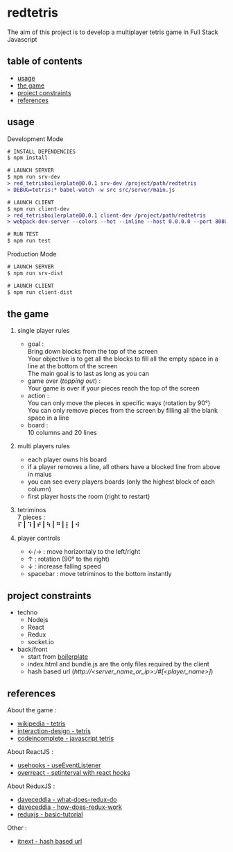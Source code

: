 # redtetris

The aim of this project is to develop a multiplayer tetris game in Full Stack Javascript

## table of contents
* [usage](#usage)
* [the game](#game)
* [project constraints](#constraints)
* [references](#references)

## usage <a id="usage"></a>
Development Mode
```diff
# INSTALL DEPENDENCIES
$ npm install

# LAUNCH SERVER
$ npm run srv-dev
> red_tetrisboilerplate@0.0.1 srv-dev /project/path/redtetris
> DEBUG=tetris:* babel-watch -w src src/server/main.js

# LAUNCH CLIENT
$ npm run client-dev
> red_tetrisboilerplate@0.0.1 client-dev /project/path/redtetris
> webpack-dev-server --colors --hot --inline --host 0.0.0.0 --port 8080

# RUN TEST
$ npm run test
```

Production Mode
```diff
# LAUNCH SERVER
$ npm run srv-dist

# LAUNCH CLIENT
$ npm run client-dist
```

## the game <a id="game"></a>
1. single player rules
    - goal : \
        Bring down blocks from the top of the screen \
        Your objective is to get all the blocks to fill all the empty space in a line at the bottom of the screen \
        The main goal is to last as long as you can
    - game over (*topping out*) : \
        Your game is over if your pieces reach the top of the screen
    - action : \
        You can only move the pieces in specific ways (rotation by 90°) \
        You can only remove pieces from the screen by filling all the blank space in a line
    - board : \
        10 columns and 20 lines

2. multi players rules
    - each player owns his board
    - if a player removes a line, all others have a blocked line from above in malus
    - you can see every players boards (only the highest block of each column)
    - first player hosts the room (right to restart)

3. tetriminos \
    7 pieces : \
    **⠏ | ⠹ | ⠞ | ⠳ | ⠛ | ⡇ | ⠺**

4. player controls
    - ←/→ : move horizontaly to the left/right
    - ↑ : rotation (90° to the right)
    - ↓ : increase falling speed
    - spacebar : move tetriminos to the bottom instantly

## project constraints <a id="constraints"></a>
- techno
    - Nodejs
    - React
    - Redux
    - socket.io
- back/front
    - start from [boilerplate](https://github.com/redpelicans/red_tetris_boilerplate)
    - index.html and bundle.js are the only files required by the client
    - hash based url (*http://<server_name_or_ip>:<port>/#<room>[<player_name>]*)

## references <a id="references"></a>
About the game :
- [wikipedia - tetris](https://en.wikipedia.org/wiki/Tetris#Game_pieces)
- [interaction-design - tetris](https://www.interaction-design.org/literature/article/a-game-explained-an-example-of-a-single-game-and-how-it-meets-the-rules-of-fun)
- [codeincomplete - javascript tetris](https://codeincomplete.com/posts/javascript-tetris/)

About ReactJS :
- [usehooks - useEventListener](https://usehooks.com/useEventListener/)
- [overreact - setinterval with react hooks](https://overreacted.io/making-setinterval-declarative-with-react-hooks/)

About ReduxJS :
- [daveceddia - what-does-redux-do](https://daveceddia.com/what-does-redux-do/)
- [daveceddia - how-does-redux-work](https://daveceddia.com/how-does-redux-work/)
- [reduxjs - basic-tutorial](https://redux.js.org/basics/basic-tutorial)

Other :
- [itnext - hash based url](https://itnext.io/why-using-hash-based-urls-in-your-react-spa-will-save-you-more-time-than-you-think-a21e2c560879)
